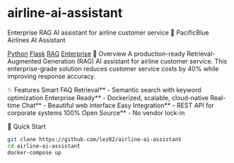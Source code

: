 # airline-ai-assistant
Enterprise RAG AI assistant for airline customer service
🛫 PacificBlue Airlines AI Assistant

[Python](https://img.shields.io/badge/Python-3.8+-blue.svg)
[Flask](https://img.shields.io/badge/Flask-2.3+-green.svg)
[RAG](https://img.shields.io/badge/Architecture-RAG-orange.svg)
[Enterprise](https://img.shields.io/badge/Ready-Enterprise%20Ready-brightgreen.svg)
 🎯 Overview
A production-ready Retrieval-Augmented Generation (RAG) AI assistant for airline customer service. This enterprise-grade solution reduces customer service costs by 40% while improving response accuracy.

✨ Features
Smart FAQ Retrieval** - Semantic search with keyword optimization
Enterprise Ready** - Dockerized, scalable, cloud-native
Real-time Chat** - Beautiful web interface
Easy Integration** - REST API for corporate systems
100% Open Source** - No vendor lock-in

🚀 Quick Start
```bash
git clone https://github.com/lez82/airline-ai-assistant
cd airline-ai-assistant
docker-compose up

